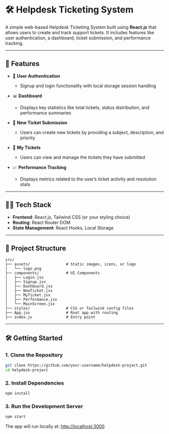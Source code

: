# 🛠️ Helpdesk Ticketing System

A simple web-based Helpdesk Ticketing System built using **React.js** that allows users to create and track support tickets. It includes features like user authentication, a dashboard, ticket submission, and performance tracking.

---

## 🚀 Features

- 🔐 **User Authentication**  
  - Signup and login functionality with local storage session handling

- 📊 **Dashboard**  
  - Displays key statistics like total tickets, status distribution, and performance summaries

- 📝 **New Ticket Submission**  
  - Users can create new tickets by providing a subject, description, and priority

- 📁 **My Tickets**  
  - Users can view and manage the tickets they have submitted

- 📈 **Performance Tracking**  
  - Displays metrics related to the user’s ticket activity and resolution stats

---

## 🧑‍💻 Tech Stack

- **Frontend**: React.js, Tailwind CSS (or your styling choice)
- **Routing**: React Router DOM
- **State Management**: React Hooks, Local Storage

---

## 📂 Project Structure

```
src/
├── assets/                # Static images, icons, or logo
│   └── logo.png
├── components/            # UI Components
│   ├── Login.jsx
│   ├── Signup.jsx
│   ├── Dashboard.jsx
│   ├── NewTicket.jsx
│   ├── MyTicket.jsx
│   ├── Performance.jsx
│   └── MainScreen.jsx
├── styles/                # CSS or Tailwind config files
├── App.jsx                # Root app with routing
├── index.js               # Entry point
```


---

## 🛠️ Getting Started

### 1. Clone the Repository

```bash
git clone https://github.com/your-username/helpdesk-project.git
cd helpdesk-project
```

### 2. Install Dependencies

```bash
npm install
```

### 3. Run the Development Server

```bash
npm start
```

The app will run locally at: [http://localhost:3000](http://localhost:3000)
